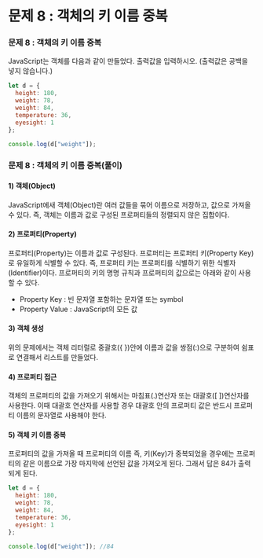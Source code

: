 # 문제 8 : 객체의 키 이름 중복

### 문제 8 : 객체의 키 이름 중복

JavaScript는 객체를 다음과 같이 만들었다. 출력값을 입력하시오. \(출력값은 공백을 넣지 않습니다.\)

```javascript
let d = {
  height: 180,
  weight: 78,
  weight: 84,
  temperature: 36,
  eyesight: 1
};

console.log(d["weight"]);
```

### 문제 8 : 객체의 키 이름 중복\(풀이\)

#### 1\) 객체\(Object\)

JavaScript에새 객체\(Object\)란 여러 값들을 묶어 이름으로 저장하고, 값으로 가져올 수 있다. 즉, 객체는 이름과 값로 구성된 프로퍼티들의 정렬되지 않은 집합이다. 

#### 2\) 프로퍼티\(Property\)

프로퍼티\(Property\)는 이름과 값로 구성된다. 프로퍼티는 프로퍼티 키\(Property Key\)로 유일하게 식별할 수 있다.  즉, 프로퍼티 키는 프로퍼티를 식별하기 위한 식별자\(Identifier\)이다. 프로퍼티의 키의 명명 규칙과 프로퍼티의 값으로는 아래와 같이 사용할 수 있다.

* Property Key : 빈 문자열 포함하는 문자열 또는 symbol
* Property Value : JavaScript의 모든 값

#### 3\) 객체 생성

위의 문제에서는 객체 리터럴로 중괄호\({ }\)안에 이름과 값을 쌍점\(:\)으로 구분하여 쉼표로 연결해서 리스트를 만들었다.  

#### 4\) 프로퍼티 접근

객체의 프로퍼티의 값을 가져오기 위해서는 마침표\(.\)연산자 또는 대괄호\(\[ \]\)연산자를 사용한다. 이때 대괄호 연산자를 사용할 경우 대괄호 안의 프로퍼티 값은 반드시 프로퍼티 이름의 문자열로 사용해야 한다.

#### 5\) 객체 키 이름 중복

프로퍼티의 값을 가져올 때 프로퍼티의 이름 즉, 키\(Key\)가 중복되었을 경우에는 프로퍼티의 같은 이름으로 가장 마지막에 선언된 값을 가져오게 된다. 그래서 답은 84가 출력되게 된다.

```javascript
let d = {
  height: 180,
  weight: 78,
  weight: 84,
  temperature: 36,
  eyesight: 1
};

console.log(d["weight"]); //84
```











